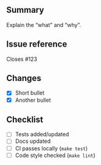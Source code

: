 ## Summary
Explain the “what” and “why”.

## Issue reference
Closes #123

## Changes
- [x] Short bullet
- [x] Another bullet

## Checklist
- [ ] Tests added/updated
- [ ] Docs updated
- [ ] CI passes locally (`make test`)
- [ ] Code style checked (`make lint`)